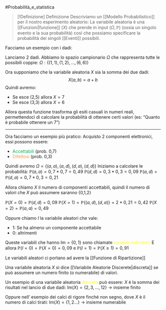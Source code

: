 #Probabilità_e_statistica 

> [!Definizione]  Definizione
> Descriviamo un [[Modello Probabilistico]] per il nostro esperimento aleatorio:
> La variabile aleatoria è una [[Funzioni|funzione]] ($X$) che prende in input $(\Omega,\mathbb{P})$ (ossia un singolo evento e la sua probabilità) così che possiamo specificare la probabilità dei singoli [[Eventi]] possibili.
> 

Facciamo un esempio con i dadi:

Lanciamo 2 dadi.
Abbiamo lo spazio campionario $\Omega$ che rappresenta tutte le possibili coppie:
$\Omega:\{(1,1),(1,2),\dots,(6,6)\}$

Ora supponiamo che la variabile aleatoria $X$ sia la somma dei due dadi:
$$X(a,b)=a+b$$
Quindi avremo:
- Se esce (2,5) allora $X=7$
- Se esce (3,3) allora $X=6$

Allora questa funzione trasforma gli esiti casuali in numeri reali, permettendoci di calcolare la probabilità di ottenere certi valori (es: “Quanto è probabile ottenere un 7”)

---

Ora facciamo un esempio più pratico:
Acquisto 2 componenti elettronici, essi possono essere:
- <font color="#00b050">Accettabili</font> (prob. 0,7)
- <font color="#f79646">Difettosi</font> (prob. 0,3)

Quindi avremo $\Omega=\{(a,a),(a,d),(d,a),(d,d)\}$
Iniziamo a calcolare le probabilità:
$\mathbb{P}(a,a)=0,7*0,7=0,49$
$\mathbb{P}(d,d)=0,3*0,3=0,09$
$\mathbb{P}(a,d)=\mathbb{P}(d,a)=0,7*0,3=0,21$

Allora chiamo $X$ il numero di componenti accettabili, quindi il numero di valori che $X$ può assumere saranno {0,1,2}

$\mathbb{P}(X=0)=\mathbb{P}(d,d)=0,09$
$\mathbb{P}(X=1)=\mathbb{P}\{(a,d),(d,a)\}=2*0,21=0,42$
$\mathbb{P}(X=2)=\mathbb{P}(a,a)=0,49$

Oppure chiamo $I$ la variabile aleatori che vale:
- $1$: Se ha almeno un componente accettabile
- $0$: altrimenti

Queste variabili che hanno $\mathrm{Im}=\{0,1\}$ sono chiamate <font color="#ffff00">variabili indicatrici</font>
E allora $\mathbb{P}(I=0)=\mathbb{P}(X=0)=0,09$ e $\mathbb{P}(I=1)=\mathbb{P}(X\geq1)=0,91$

Le variabili aleatori ci portano ad avere la [[Funzione di Ripartizione]]

Una variabile aleatoria $X$ si dice [[Variabile Aleatorie Discerete|discreta]] se può assumere un numero finito (o numerabile) di valori.

Un esempio di una variabile aleatoria <font color="#ffff00">discreta</font> può essere:
$X$ è la somma dei risultati nel lancio di due dadi:
$\mathrm{Im}(X)=\{2,3,\dots,12\}$ → insieme finito

Oppure nell’ esempio dei calci di rigore finché non segno, dove $X$ è il numero di calci tirati:
$\mathrm{Im}(X)=\{1,2\dots\}$ → insieme numerabile